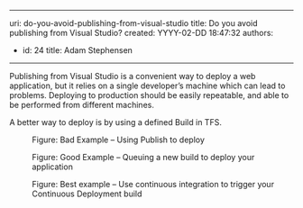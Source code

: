 

---
uri: do-you-avoid-publishing-from-visual-studio
title: Do you avoid publishing from Visual Studio?
created: YYYY-02-DD 18:47:32
authors:
  - id: 24
    title: Adam Stephensen
---




<span class='intro'> <p>​Publishing from Visual Studio is a convenient way to deploy a web application, but it relies on a single developer’s machine which can lead to problems. Deploying to production should be easily repeatable, and able to be performed from different machines.<br></p> </span>

<p>A better way to deploy is by using a defined Build in TFS.</p><dl class="badImage"><dt>
      <img src="/PublishingImages/test-publish.jpg" alt="" />
   </dt><dd>Figure&#58; Bad Example – Using Publish to deploy </dd></dl><dl class="goodImage"><dt>
      <img src="/PublishingImages/queuing-new-build.jpg" alt="" />
   </dt><dd>Figure&#58; Good Example – Queuing a new build to deploy your application</dd></dl><dl class="goodImage"><dt>
      <img src="/PublishingImages/continuous-integration.jpg" alt="" />
   </dt><dd>Figure&#58; Best example – Use continuous integration to trigger your Continuous Deployment build</dd></dl>


